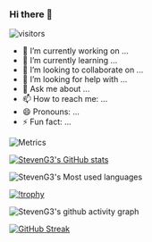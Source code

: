 ### Hi there 👋

![visitors](https://visitor-badge.glitch.me/badge?page_id=page.id&left_color=green&right_color=red)

<!-- 
**StevenG3/StevenG3** is a ✨ _special_ ✨ repository because its `README.md` (this file) appears on your GitHub profile.

Here are some ideas to get you started: -->

- 🔭 I’m currently working on ...
- 🌱 I’m currently learning ...
- 👯 I’m looking to collaborate on ...
- 🤔 I’m looking for help with ...
- 💬 Ask me about ...
- 📫 How to reach me: ...
- 😄 Pronouns: ...
- ⚡ Fun fact: ...


![Metrics](https://metrics.lecoq.io/StevenG3?template=classic&base=header%2C%20activity%2C%20community%2C%20repositories%2C%20metadata&base.indepth=false&base.hireable=false&base.skip=false&config.timezone=Asia%2FShanghai)

[![StevenG3's GitHub stats](https://github-readme-stats.vercel.app/api?username=StevenG3)](https://github.com/anuraghazra/github-readme-stats)

![StevenG3's Most used languages](https://github-readme-stats.vercel.app/api/top-langs/?username=StevenG3&layout=compact&hide_border=true&langs_count=10)

[![!trophy](https://github-profile-trophy.vercel.app/?username=StevenG3)](https://github.com/ryo-ma/github-profile-trophy)

![StevenG3's github activity graph](https://github-readme-activity-graph.cyclic.app/graph?username=StevenG3)

[![GitHub Streak](https://github-readme-streak-stats.herokuapp.com/?user=StevenG3)](https://git.io/streak-stats)
